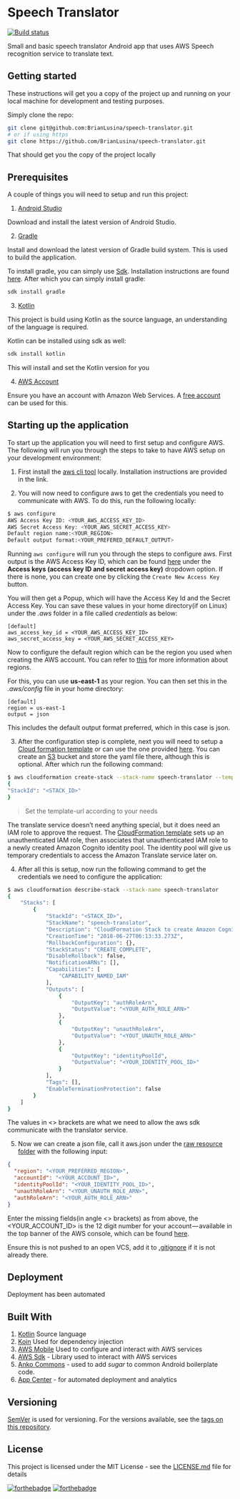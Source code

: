 # Speech Translator

[![Build status](https://build.appcenter.ms/v0.1/apps/930b811e-4f76-40aa-8ab4-7398cbc8b5c4/branches/master/badge)](https://appcenter.ms)

Small and basic speech translator Android app that uses AWS Speech recognition service to translate text.

## Getting started

These instructions will get you a copy of the project up and running on your local machine for development and testing purposes. 

Simply clone the repo:

```bash
git clone git@github.com:BrianLusina/speech-translator.git
# or if using https
git clone https://github.com/BrianLusina/speech-translator.git 
```

That should get you the copy of the project locally

## Prerequisites
A couple of things you will need to setup and run this project:

1. [Android Studio](https://developer.android.com/studio/)

Download and install the latest version of Android Studio.

2. [Gradle](https://gradle.org/)

Install and download the latest version of Gradle build system. This is used to build the application.

To install gradle, you can simply use [Sdk](https://sdkman.io/). Installation instructions are found [here](https://sdkman.io/install). After which you can simply install gradle:

```bash
sdk install gradle
```

3. [Kotlin](https://kotlinlang.org/)

This project is build using Kotlin as the source language, an understanding of the language is required.

Kotlin can be installed using sdk as well:

```bash
sdk install kotlin
```

This will install and set the Kotlin version for you

4. [AWS Account](https://aws.amazon.com/)

Ensure you have an account with Amazon Web Services. A [free account](https://aws.amazon.com/free/) can be used for this.

## Starting up the application

To start up the application you will need to first setup and configure AWS. The following will run you through the steps to take to have AWS setup on your development environment:

1. First install the [aws cli tool](https://docs.aws.amazon.com/cli/latest/userguide/installing.html) locally. Installation instructions are provided in the link.

2. You will now need to configure aws to get the credentials you need to communicate with AWS. To do this, run the following locally:

```bash
$ aws configure
AWS Access Key ID: <YOUR_AWS_ACCESS_KEY_ID>
AWS Secret Access Key: <YOUR_AWS_SECRET_ACCESS_KEY>
Default region name:<YOUR_REGION>
Default output format:<YOUR_PREFERED_DEFAULT_OUTPUT>
```  

Running `aws configure` will run you through the steps to configure aws. 
First output is the AWS Access Key ID, which can be found [here](https://console.aws.amazon.com/iam/home?region=us-east-1#/security_credential) under the __Access keys (access key ID and secret access key)__ dropdown option. If there is none, you can create one by clicking the `Create New Access Key` button.

You will then get a Popup, which will have the Access Key Id and the Secret Access Key. You can save these values in your home directory(if on Linux) under the _.aws_ folder in a file called _credentials_ as below:

```text
[default]
aws_access_key_id = <YOUR_AWS_ACCESS_KEY_ID>
aws_secret_access_key = <YOUR_AWS_SECRET_ACCESS_KEY>
```

Now to configure the default region which can be the region you used when creating the AWS account. You can refer to [this](https://docs.aws.amazon.com/AmazonRDS/latest/UserGuide/Concepts.RegionsAndAvailabilityZones.html) for more information about regions.

For this, you can use __us-east-1__ as your region. You can then set this in the _.aws/config_ file in your home directory:

```text
[default]
region = us-east-1
output = json
```

This includes the default output format preferred, which in this case is json.

3. After the configuration step is complete, next you will need to setup a [Cloud formation template](https://aws.amazon.com/cloudformation/aws-cloudformation-templates/) or can use the one provided [here](./speech-translator.yaml). You can create an [S3](https://s3.console.aws.amazon.com/s3) bucket and store the yaml file there, although this is optional. After which run the following command:

```bash
$ aws cloudformation create-stack --stack-name speech-translator --template-url https://s3-us-west-2.amazonaws.com/<S3_BUCKET_NAME>/<YOUR_CLOUD_FORMATION_TEMPLATE> --capabilities CAPABILITY_NAMED_IAM
{
"StackId": "<STACK_ID>"
}
```
> Set the template-url according to your needs

The translate service doesn’t need anything special, but it does need an IAM role to approve the request. The [CloudFormation template](./speech-translator.yaml) sets up an unauthenticated IAM role, then associates that unauthenticated IAM role to a newly created Amazon Cognito identity pool. The identity pool will give us temporary credentials to access the Amazon Translate service later on.

4. After all this is setup, now run the following command to get the credentials we need to configure the application:

```bash
$ aws cloudformation describe-stack --stack-name speech-translator
{
    "Stacks": [
        {
            "StackId": "<STACK_ID>",
            "StackName": "speech-translator",
            "Description": "CloudFormation Stack to create Amazon Cognito Federated Identity Pool, IAM Roles, and Policies for Mobile Speech Translator app",
            "CreationTime": "2018-06-27T06:13:33.273Z",
            "RollbackConfiguration": {},
            "StackStatus": "CREATE_COMPLETE",
            "DisableRollback": false,
            "NotificationARNs": [],
            "Capabilities": [
                "CAPABILITY_NAMED_IAM"
            ],
            "Outputs": [
                {
                    "OutputKey": "authRoleArn",
                    "OutputValue": "<YOUR_AUTH_ROLE_ARN>"
                },
                {
                    "OutputKey": "unauthRoleArn",
                    "OutputValue": "<YOUT_UNAUTH_ROLE_ARN>"
                },
                {
                    "OutputKey": "identityPoolId",
                    "OutputValue": "<YOUR_IDENTITY_POOL_ID>"
                }
            ],
            "Tags": [],
            "EnableTerminationProtection": false
        }
    ]
}
``` 

The values in <> brackets are what we need to allow the aws sdk communicate with the translator service.

5. Now we can create a json file, call it aws.json under the [raw resource folder](./app/src/main/res/raw/) with the following input:

```json
{
  "region": "<YOUR_PREFERRED_REGION>",
  "accountId": "<YOUR_ACCOUNT_ID>",
  "identityPoolId": "<YOUR_IDENTITY_POOL_ID>",
  "unauthRoleArn": "<YOUR_UNAUTH_ROLE_ARN>",
  "authRoleArn": "<YOUR_AUTH_ROLE_ARN>"
}
```

Enter the missing fields(in angle <> brackets) as from above, the <YOUR_ACCOUNT_ID> is the 12 digit number for your account — available in the top banner of the AWS console, which can be found [here](https://docs.aws.amazon.com/IAM/latest/UserGuide/console_account-alias.html).

Ensure this is not pushed to an open VCS, add it to [.gitignore](./.gitignore) if it is not already there.

## Deployment

Deployment has been automated

## Built With

1. [Kotlin](https://kotlinlang.org/) Source language
2. [Koin](https://insert-koin.io) Used for dependency injection
3. [AWS Mobile](https://docs.aws.amazon.com/aws-mobile/latest/developerguide/getting-started.html) Used to configure and interact with AWS services
4. [AWS Sdk](https://github.com/aws/aws-sdk-android) - Library used to interact with AWS services
5. [Anko Commons](https://github.com/Kotlin/anko) - used to add _sugar_ to common Android boilerplate code.
6. [App Center](https://appcenter.ms) - for automated deployment and analytics

## Versioning

[SemVer](https://semver.org/) is used for versioning. For the versions available, see the [tags on this repository](https://github.com/BrianLusina/speech-translator/tags).

## License

This project is licensed under the MIT License - see the [LICENSE.md](./LICENSE.md) file for details

[![forthebadge](https://forthebadge.com/images/badges/built-for-android.svg)](https://forthebadge.com)
[![forthebadge](https://forthebadge.com/images/badges/built-with-love.svg)](https://forthebadge.com)
